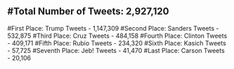 #Total Number of Tweets: 2,927,120 
---
#First Place: Trump Tweets - 1,147,309
#Second Place: Sanders Tweets - 532,875
#Third Place: Cruz Tweets - 484,158
#Fourth Place: Clinton Tweets - 409,171
#Fifth Place: Rubio Tweets - 234,320
#Sixth Place: Kasich Tweets - 57,725
#Seventh Place: Jeb! Tweets - 41,470
#Last Place: Carson Tweets - 20,106
